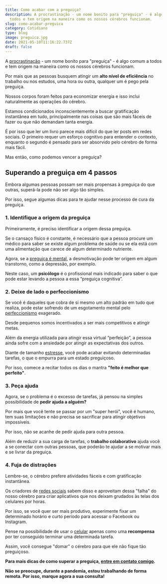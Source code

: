 ```yaml
---
title: Como acabar com a preguiça?
description: A procrastinação - um nome bonito para "preguiça" - é algo comum a
  todos e tem origem na maneira como os nossos cérebros funcionam.
slug: como-acabar-preguica
category: Cotidiano
type: blog
image: preguica.jpg
date: 2021-05-10T11:16:22.737Z
draft: false
---
```


A [procrastinação](https://yuribusin.com.br/estrategias-para-acabar-procrastinacao/) - um nome bonito para "preguiça" - é algo comum a todos e tem origem na maneira como os nossos cérebros funcionam.

Por mais que as pessoas busquem atingir um **alto nível de eficiência** no trabalho ou nos estudos, uma hora ou outra, qualquer um é pego pela preguiça.

Nossos corpos foram feitos para economizar energia e isso inclui naturalmente as operações do cérebro.

Estamos condicionados inconscientemente a buscar gratificação instantânea em tudo, principalmente nas coisas que são mais fáceis de fazer ou que não demandam tanta energia.

É por isso que ler um livro parece mais difícil do que ler posts em redes sociais. O primeiro requer um esforço cognitivo para entender o contexto, enquanto o segundo é pensado para ser absorvido pelo cérebro de forma mais fácil.

Mas então, como podemos vencer a preguiça?

## Superando a preguiça em 4 passos

Embora algumas pessoas possam ser mais propensas à preguiça do que outras, superá-la pode não ser algo tão simples.

Por isso, segue algumas dicas para te ajudar nesse processo de cura da preguiça.

### 1. Identifique a origem da preguiça

Primeiramente, é preciso identificar a origem dessa preguiça.

Se o cansaço físico é constante, é necessário que a pessoa procure um médico para saber se existe algum problema de saúde ou se ela está com uma alimentação que carece de algum determinado nutriente.

Agora, se a [preguiça é mental](https://yuribusin.com.br/sobrecarga-emocional/), a desmotivação pode ter origem em algum transtorno, como a depressão, por exemplo.

Neste caso, um **psicólogo** é o profissional mais indicado para saber o que pode estar levando a pessoa a essa “preguiça cognitiva”.

### 2. Deixe de lado o perfeccionismo

Se você é daqueles que cobra de si mesmo um alto padrão em tudo que realiza, pode estar sofrendo de um esgotamento mental pelo [perfeccionismo](https://www.google.com/url?client=internal-element-cse&cx=013413282715532661870:5z8llcwtwhy&q=https://yuribusin.com.br/perfeccionismo-qualidade-ou-defeito/&sa=U&ved=2ahUKEwi5qsD-5abwAhWpqZUCHUWdCOIQFjAAegQIABAC&usg=AOvVaw0bAX0T3QhVLnMXRUL_TyyT) exagerado.

Desde pequenos somos incentivados a ser mais competitivos e atingir metas.

Além da energia utilizada para atingir essa virtual “perfeição”, a pessoa ainda sofre com a ansiedade por atingir as expectativas dos outros.

Diante de tamanho [estresse](https://yuribusin.com.br/5-maneiras-de-se-controlar-o-estresse/), você pode acabar evitando determinadas tarefas, o que o empurra para um estado preguiçoso.

Por isso, comece a recitar todos os dias o mantra **"feito é melhor que perfeito"**.

### 3. Peça ajuda

Agora, se o problema é o excesso de tarefas, já pensou na simples possibilidade de **pedir ajuda a alguém?**

Por mais que você tente se passar por um "super herói", você é humano, tem suas limitações e não precisa se sacrificar para atingir objetivos impossíveis.

Por isso, não se acanhe de pedir ajuda para outra pessoa.

Além de reduzir a sua carga de tarefas, o **trabalho colaborativo** ajuda você a se conectar com outras pessoas, que poderão te ajudar a se motivar mais e se livrar da preguiça.

### 4. Fuja de distrações

Lembre-se, o cérebro prefere atividades fáceis e com gratificação instantânea.

Os criadores de [redes sociais](https://yuribusin.com.br/como-as-redes-sociais-podem-deixar-ansioso/) sabem disso e aproveitam dessa "falha" do nosso cérebro para criar aplicativos que nos deixam grudados às telas dos celulares por horas.

Por isso, se você quer ser mais produtivo, experimente fixar um determinado horário e curto período para acessar o Facebook ou Instagram.

Pense na possibilidade de usar o [celular](https://yuribusin.com.br/como-o-uso-excessivo-do-celular-pode-afetar-sua-vida-negativamente/) apenas como uma **recompensa** por ter conseguido terminar uma determinada tarefa.

Assim, você consegue "domar" o cérebro para que ele não fique tão preguiçoso.

**Para mais dicas de como superar a preguiça, [entre em contato comigo](https://yuribusin.com.br/contato/).**

**Não se preocupe, durante a pandemia, estou trabalhando de forma remota. Por isso, marque agora a sua consulta!**
